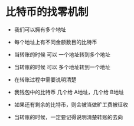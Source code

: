 # 比特币的找零机制

* 我们可以拥有多个地址
* 每个地址上有不同金额数目的比特币
* 当转账的时候 可以 一个地址转到多个地址
* 当转账的时候 可以 多个地址转到一个地址

* 在转账过程中需要说明清楚
* 我钱包中的比特币 几个给 A地址，几个给 B地址
* 如果还有剩余的比特币，则会被当做旷工费被征收
* 当转账的时候，一定要记得说明清楚转账的去向
